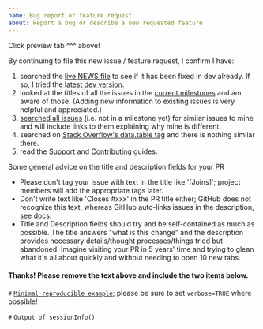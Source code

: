 ```yaml
---
name: Bug report or feature request
about: Report a bug or describe a new requested feature
---
```


Click preview tab ^^^ above!

By continuing to file this new issue / feature request, I confirm I have:
1. searched the [live NEWS file](https://github.com/Rdatatable/data.table/blob/master/NEWS.md) to see if it has been fixed in dev already. If so, I tried the [latest dev version](https://github.com/Rdatatable/data.table/wiki/Installation#windows).
2. looked at the titles of all the issues in the [current milestones](https://github.com/Rdatatable/data.table/milestones) and am aware of those. (Adding new information to existing issues is very helpful and appreciated.)
3. [searched all issues](https://github.com/Rdatatable/data.table/issues) (i.e. not in a milestone yet) for similar issues to mine and will include links to them explaining why mine is different.
4. searched on [Stack Overflow's data.table tag](http://stackoverflow.com/questions/tagged/data.table) and there is nothing similar there.
5. read the [Support](https://github.com/Rdatatable/data.table/wiki/Support) and [Contributing](https://github.com/Rdatatable/data.table/blob/master/.github/CONTRIBUTING.md) guides.

Some general advice on the title and description fields for your PR

- Please don't tag your issue with text in the title like '[Joins]'; project members will add the appropriate tags later.
- Don't write text like 'Closes #xxx' in the PR title either; GitHub does not recognize this text, whereas GitHub auto-links issues in the description, [see docs](https://docs.github.com/en/issues/tracking-your-work-with-issues/using-issues/linking-a-pull-request-to-an-issue#linking-a-pull-request-to-an-issue-using-a-keyword).
- Title and Description fields should try and be self-contained as much as possible. The title answers "what is this change" and the description provides necessary details/thought processes/things tried but abandoned. Imagine visiting your PR in 5 years' time and trying to glean what it's all about quickly and without needing to open 10 new tabs.

#### Thanks! Please remove the text above and include the two items below.

`#` [`Minimal reproducible example`](https://stackoverflow.com/questions/5963269/how-to-make-a-great-r-reproducible-example); please be sure to set `verbose=TRUE` where possible!

`#` `Output of sessionInfo()`
